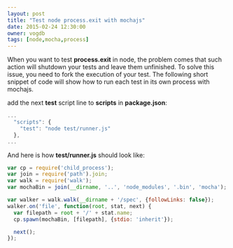 ```yaml
---
layout: post
title: "Test node process.exit with mochajs"
date: 2015-02-24 12:30:00
owner: vogdb
tags: [node,mocha,process]
---
```


When you want to test **process.exit** in node, the problem comes that such action will shutdown your tests and leave them unfinished. To solve this issue, you need to fork the execution of your test. The following short snippet of code will show how to run each test in its own process with mochajs.

<!--more-->

add the next **test** script line to **scripts** in **package.json**:

```js
...
  "scripts": {
    "test": "node test/runner.js"
  },
...
```

And here is how **test/runner.js** should look like:

```js
var cp = require('child_process');
var join = require('path').join;
var walk = require('walk');
var mochaBin = join(__dirname, '..', 'node_modules', '.bin', 'mocha');

var walker = walk.walk(__dirname + '/spec', {followLinks: false});
walker.on('file', function(root, stat, next) {
  var filepath = root + '/' + stat.name;
  cp.spawn(mochaBin, [filepath], {stdio: 'inherit'});

  next();
});
```
